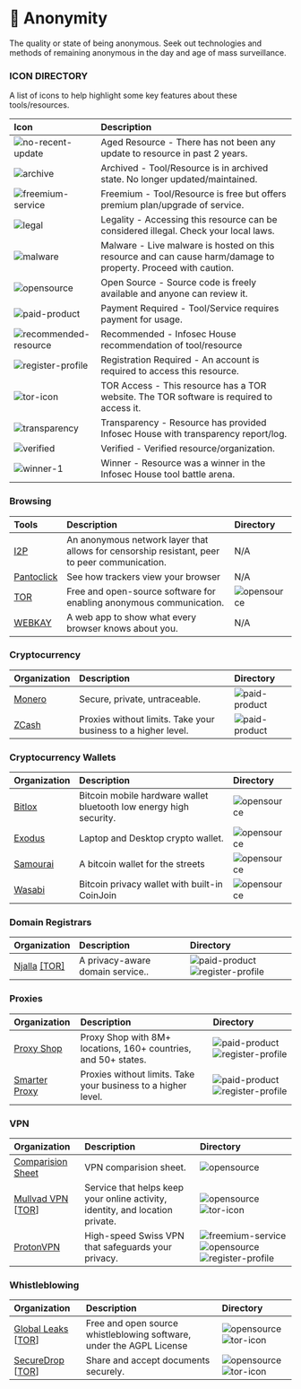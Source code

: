 # 👻 Anonymity

The quality or state of being anonymous. Seek out technologies and methods of remaining anonymous in the day and age of mass surveillance.

### ICON DIRECTORY

A list of icons to help highlight some key features about these tools/resources.

| Icon | Description |
| :--- | :---------  |
| ![no-recent-update](https://raw.githubusercontent.com/InfosecHouse/InfosecHouse/main/icons/no-recent-update.png) | Aged Resource - There has not been any update to resource in past 2 years. |
| ![archive](https://raw.githubusercontent.com/InfosecHouse/InfosecHouse/main/icons/archive.png) | Archived - Tool/Resource is in archived state. No longer updated/maintained. |
| ![freemium-service](https://raw.githubusercontent.com/InfosecHouse/InfosecHouse/main/icons/freemium-service.png) | Freemium - Tool/Resource is free but offers premium plan/upgrade of service. |
| ![legal](https://raw.githubusercontent.com/InfosecHouse/InfosecHouse/main/icons/legal.png) | Legality - Accessing this resource can be considered illegal. Check your local laws. |
| ![malware](https://raw.githubusercontent.com/InfosecHouse/InfosecHouse/main/icons/malware.png) | Malware - Live malware is hosted on this resource and can cause harm/damage to property. Proceed with caution. |
| ![opensource](https://raw.githubusercontent.com/InfosecHouse/InfosecHouse/main/icons/opensource.png) | Open Source - Source code is freely available and anyone can review it. |
| ![paid-product](https://raw.githubusercontent.com/InfosecHouse/InfosecHouse/main/icons/paid-product.png) | Payment Required - Tool/Service requires payment for usage. |
| ![recommended-resource](https://raw.githubusercontent.com/InfosecHouse/InfosecHouse/main/icons/recommended-resource.png) | Recommended - Infosec House recommendation of tool/resource |
| ![register-profile](https://raw.githubusercontent.com/InfosecHouse/InfosecHouse/main/icons/register-profile.png) | Registration Required - An account is required to access this resource. |
| ![tor-icon](https://raw.githubusercontent.com/InfosecHouse/InfosecHouse/main/icons/tor-icon.png)  | TOR Access - This resource has a TOR website. The TOR software is required to access it. |
| ![transparency](https://raw.githubusercontent.com/InfosecHouse/InfosecHouse/main/icons/transparency.png) | Transparency - Resource has provided Infosec House with transparency report/log. |
| ![verified](https://raw.githubusercontent.com/InfosecHouse/InfosecHouse/main/icons/verified.png) | Verified - Verified resource/organization. |
| ![winner-1](https://raw.githubusercontent.com/InfosecHouse/InfosecHouse/main/icons/winner.png) | Winner - Resource was a winner in the Infosec House tool battle arena. |

### Browsing

| Tools | Description | Directory |
| :------ | :----- | :----- |
| [I2P](https://geti2p.net/en/) | An anonymous network layer that allows for censorship resistant, peer to peer communication.  | N/A |
| [Pantoclick](https://coveryourtracks.eff.org/) | See how trackers view your browser | N/A |
| [TOR](https://www.torproject.org/) | Free and open-source software for enabling anonymous communication. | ![opensource](https://raw.githubusercontent.com/InfosecHouse/InfosecHouse/main/icons/opensource.png) |
| [WEBKAY](https://webkay.robinlinus.com/) | A web app to show what every browser knows about you. | N/A |

### Cryptocurrency

| Organization | Description | Directory | 
| :------ | :----- | :----- |
| [Monero](https://www.getmonero.org/) | Secure, private, untraceable. | ![paid-product](https://raw.githubusercontent.com/InfosecHouse/InfosecHouse/main/icons/paid-product.png) |
| [ZCash](https://z.cash/) | Proxies without limits. Take your business to a higher level. | ![paid-product](https://raw.githubusercontent.com/InfosecHouse/InfosecHouse/main/icons/paid-product.png) |

### Cryptocurrency Wallets

| Organization | Description | Directory | 
| :------ | :----- | :----- |
| [Bitlox](https://www.exodus.com/) | Bitcoin mobile hardware wallet bluetooth low energy high security. | ![opensource](https://raw.githubusercontent.com/InfosecHouse/InfosecHouse/main/icons/opensource.png) |
| [Exodus](https://www.exodus.com/) | Laptop and Desktop crypto wallet. | ![opensource](https://raw.githubusercontent.com/InfosecHouse/InfosecHouse/main/icons/opensource.png) |
| [Samourai](https://samouraiwallet.com/) | A bitcoin wallet for the streets | ![opensource](https://raw.githubusercontent.com/InfosecHouse/InfosecHouse/main/icons/opensource.png) |
| [Wasabi](https://www.wasabiwallet.io/) | Bitcoin privacy wallet with built-in CoinJoin | ![opensource](https://raw.githubusercontent.com/InfosecHouse/InfosecHouse/main/icons/opensource.png) |

### Domain Registrars

| Organization | Description | Directory | 
| :------ | :----- | :----- |
| [Njalla](https://njal.la/) [[TOR]](http://njallalafimoej5i4eg7vlnqjvmb6zhdh27qxcatdn647jtwwwui3nad.onion/) | A privacy-aware domain service.. | ![paid-product](https://raw.githubusercontent.com/InfosecHouse/InfosecHouse/main/icons/paid-product.png) ![register-profile](https://raw.githubusercontent.com/InfosecHouse/InfosecHouse/main/icons/register-profile.png) |

### Proxies

| Organization | Description | Directory | 
| :------ | :----- | :----- |
| [Proxy Shop](https://proxy.shop/) | Proxy Shop with 8M+ locations, 160+ countries, and 50+ states. | ![paid-product](https://raw.githubusercontent.com/InfosecHouse/InfosecHouse/main/icons/paid-product.png) ![register-profile](https://raw.githubusercontent.com/InfosecHouse/InfosecHouse/main/icons/register-profile.png) |
| [Smarter Proxy](https://smartproxy.com/) | Proxies without limits. Take your business to a higher level. | ![paid-product](https://raw.githubusercontent.com/InfosecHouse/InfosecHouse/main/icons/paid-product.png) ![register-profile](https://raw.githubusercontent.com/InfosecHouse/InfosecHouse/main/icons/register-profile.png) |

### VPN

| Organization | Description | Directory | 
| :------ | :----- | :----- |
| [Comparision Sheet](https://docs.google.com/spreadsheets/d/1V1MFJJqwAtn9O_WgynUMXRbXLhsY2SAViADYsLZy63U/edit#gid=0) | VPN comparision sheet. | ![opensource](https://raw.githubusercontent.com/InfosecHouse/InfosecHouse/main/icons/opensource.png) |
| [Mullvad VPN](https://mullvad.net/en/) [[TOR](http://xcln5hkbriyklr6n.onion/)] | Service that helps keep your online activity, identity, and location private. | ![opensource](https://raw.githubusercontent.com/InfosecHouse/InfosecHouse/main/icons/opensource.png) ![tor-icon](https://raw.githubusercontent.com/InfosecHouse/InfosecHouse/main/icons/tor-icon.png) |
| [ProtonVPN](https://protonvpn.com/) | High-speed Swiss VPN that safeguards your privacy. |  ![freemium-service](https://raw.githubusercontent.com/InfosecHouse/InfosecHouse/main/icons/freemium-service.png) ![opensource](https://raw.githubusercontent.com/InfosecHouse/InfosecHouse/main/icons/opensource.png) ![register-profile](https://raw.githubusercontent.com/InfosecHouse/InfosecHouse/main/icons/register-profile.png) |

### Whistleblowing

| Organization | Description | Directory |
| :------ | :----- | :-------|
| [Global Leaks](https://www.globaleaks.org/) [[TOR](sunkfzudgd2lrv6hncwdhnemrm5lcu7ejb6iem5shrliljx7m27mukyd.onion)] | Free and open source whistleblowing software, under the AGPL License |  ![opensource](https://raw.githubusercontent.com/InfosecHouse/InfosecHouse/main/icons/opensource.png) ![tor-icon](https://raw.githubusercontent.com/InfosecHouse/InfosecHouse/main/icons/tor-icon.png) |
| [SecureDrop](https://securedrop.org/) [[TOR](http://sdolvtfhatvsysc6l34d65ymdwxcujausv7k5jk4cy5ttzhjoi6fzvyd.onion)] | Share and accept documents securely. |  ![opensource](https://raw.githubusercontent.com/InfosecHouse/InfosecHouse/main/icons/opensource.png) ![tor-icon](https://raw.githubusercontent.com/InfosecHouse/InfosecHouse/main/icons/tor-icon.png) |